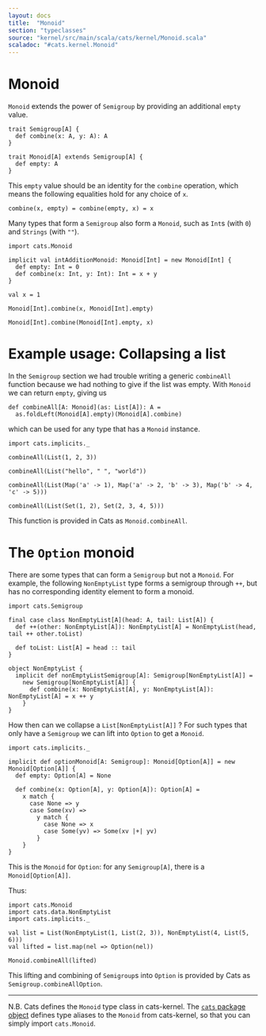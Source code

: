 ```yaml
---
layout: docs
title:  "Monoid"
section: "typeclasses"
source: "kernel/src/main/scala/cats/kernel/Monoid.scala"
scaladoc: "#cats.kernel.Monoid"
---
```

# Monoid

`Monoid` extends the power of `Semigroup` by providing an additional `empty` value.

```tut:book:silent
trait Semigroup[A] {
  def combine(x: A, y: A): A
}

trait Monoid[A] extends Semigroup[A] {
  def empty: A
}
```

This `empty` value should be an identity for the `combine` operation, which means the following equalities hold
for any choice of `x`.

```
combine(x, empty) = combine(empty, x) = x
```

Many types that form a `Semigroup` also form a `Monoid`, such as `Int`s (with `0`) and `Strings` (with `""`).

```tut:reset:book:silent
import cats.Monoid

implicit val intAdditionMonoid: Monoid[Int] = new Monoid[Int] {
  def empty: Int = 0
  def combine(x: Int, y: Int): Int = x + y
}

val x = 1
```

```tut:book
Monoid[Int].combine(x, Monoid[Int].empty)

Monoid[Int].combine(Monoid[Int].empty, x)
```

# Example usage: Collapsing a list

In the `Semigroup` section we had trouble writing a generic `combineAll` function because we had nothing
to give if the list was empty. With `Monoid` we can return `empty`, giving us

```tut:book:silent
def combineAll[A: Monoid](as: List[A]): A =
  as.foldLeft(Monoid[A].empty)(Monoid[A].combine)
```

which can be used for any type that has a `Monoid` instance.

```tut:book:silent
import cats.implicits._
```

```tut:book
combineAll(List(1, 2, 3))

combineAll(List("hello", " ", "world"))

combineAll(List(Map('a' -> 1), Map('a' -> 2, 'b' -> 3), Map('b' -> 4, 'c' -> 5)))

combineAll(List(Set(1, 2), Set(2, 3, 4, 5)))
```

This function is provided in Cats as `Monoid.combineAll`.

# The `Option` monoid

There are some types that can form a `Semigroup` but not a `Monoid`. For example, the
following `NonEmptyList` type forms a semigroup through `++`, but has no corresponding
identity element to form a monoid.

```tut:book:silent
import cats.Semigroup

final case class NonEmptyList[A](head: A, tail: List[A]) {
  def ++(other: NonEmptyList[A]): NonEmptyList[A] = NonEmptyList(head, tail ++ other.toList)

  def toList: List[A] = head :: tail
}

object NonEmptyList {
  implicit def nonEmptyListSemigroup[A]: Semigroup[NonEmptyList[A]] =
    new Semigroup[NonEmptyList[A]] {
      def combine(x: NonEmptyList[A], y: NonEmptyList[A]): NonEmptyList[A] = x ++ y
    }
}
```

How then can we collapse a `List[NonEmptyList[A]]` ? For such types that only have a `Semigroup` we can
lift into `Option` to get a `Monoid`.

```tut:book:silent
import cats.implicits._

implicit def optionMonoid[A: Semigroup]: Monoid[Option[A]] = new Monoid[Option[A]] {
  def empty: Option[A] = None

  def combine(x: Option[A], y: Option[A]): Option[A] =
    x match {
      case None => y
      case Some(xv) =>
        y match {
          case None => x
          case Some(yv) => Some(xv |+| yv)
        }
    }
}
```

This is the `Monoid` for `Option`: for any `Semigroup[A]`, there is a `Monoid[Option[A]]`.

Thus:

```tut:reset:book:silent
import cats.Monoid
import cats.data.NonEmptyList
import cats.implicits._

val list = List(NonEmptyList(1, List(2, 3)), NonEmptyList(4, List(5, 6)))
val lifted = list.map(nel => Option(nel))
```

```tut:book
Monoid.combineAll(lifted)
```

This lifting and combining of `Semigroup`s into `Option` is provided by Cats as `Semigroup.combineAllOption`.

-----

N.B.
Cats defines  the `Monoid` type class in cats-kernel. The
[`cats` package object](https://github.com/typelevel/cats/blob/master/core/src/main/scala/cats/package.scala)
defines type aliases to the `Monoid` from cats-kernel, so that you can simply import `cats.Monoid`.
